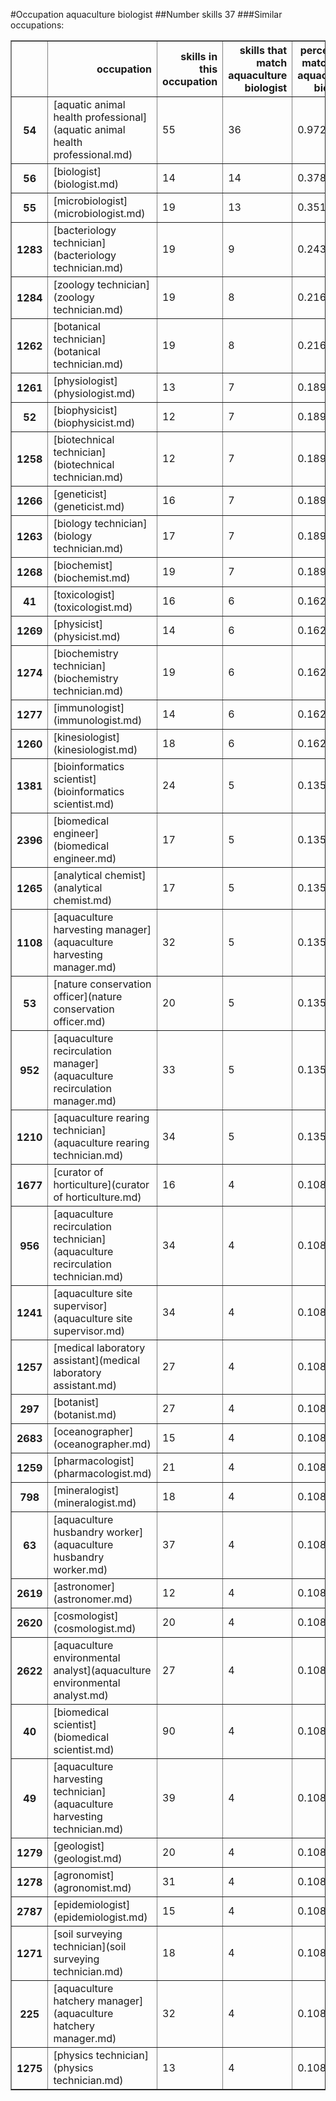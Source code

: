 #Occupation aquaculture biologist
##Number skills 37
###Similar occupations:
<table border="1" class="dataframe">
  <thead>
    <tr style="text-align: right;">
      <th></th>
      <th>occupation</th>
      <th>skills in this occupation</th>
      <th>skills that match aquaculture biologist</th>
      <th>percentage match with aquaculture biologist</th>
      <th>skills not in aquaculture biologist</th>
    </tr>
  </thead>
  <tbody>
    <tr>
      <th>54</th>
      <td>[aquatic animal health professional](aquatic animal health professional.md)</td>
      <td>55</td>
      <td>36</td>
      <td>0.972973</td>
      <td>19</td>
    </tr>
    <tr>
      <th>56</th>
      <td>[biologist](biologist.md)</td>
      <td>14</td>
      <td>14</td>
      <td>0.378378</td>
      <td>0</td>
    </tr>
    <tr>
      <th>55</th>
      <td>[microbiologist](microbiologist.md)</td>
      <td>19</td>
      <td>13</td>
      <td>0.351351</td>
      <td>6</td>
    </tr>
    <tr>
      <th>1283</th>
      <td>[bacteriology technician](bacteriology technician.md)</td>
      <td>19</td>
      <td>9</td>
      <td>0.243243</td>
      <td>10</td>
    </tr>
    <tr>
      <th>1284</th>
      <td>[zoology technician](zoology technician.md)</td>
      <td>19</td>
      <td>8</td>
      <td>0.216216</td>
      <td>11</td>
    </tr>
    <tr>
      <th>1262</th>
      <td>[botanical technician](botanical technician.md)</td>
      <td>19</td>
      <td>8</td>
      <td>0.216216</td>
      <td>11</td>
    </tr>
    <tr>
      <th>1261</th>
      <td>[physiologist](physiologist.md)</td>
      <td>13</td>
      <td>7</td>
      <td>0.189189</td>
      <td>6</td>
    </tr>
    <tr>
      <th>52</th>
      <td>[biophysicist](biophysicist.md)</td>
      <td>12</td>
      <td>7</td>
      <td>0.189189</td>
      <td>5</td>
    </tr>
    <tr>
      <th>1258</th>
      <td>[biotechnical technician](biotechnical technician.md)</td>
      <td>12</td>
      <td>7</td>
      <td>0.189189</td>
      <td>5</td>
    </tr>
    <tr>
      <th>1266</th>
      <td>[geneticist](geneticist.md)</td>
      <td>16</td>
      <td>7</td>
      <td>0.189189</td>
      <td>9</td>
    </tr>
    <tr>
      <th>1263</th>
      <td>[biology technician](biology technician.md)</td>
      <td>17</td>
      <td>7</td>
      <td>0.189189</td>
      <td>10</td>
    </tr>
    <tr>
      <th>1268</th>
      <td>[biochemist](biochemist.md)</td>
      <td>19</td>
      <td>7</td>
      <td>0.189189</td>
      <td>12</td>
    </tr>
    <tr>
      <th>41</th>
      <td>[toxicologist](toxicologist.md)</td>
      <td>16</td>
      <td>6</td>
      <td>0.162162</td>
      <td>10</td>
    </tr>
    <tr>
      <th>1269</th>
      <td>[physicist](physicist.md)</td>
      <td>14</td>
      <td>6</td>
      <td>0.162162</td>
      <td>8</td>
    </tr>
    <tr>
      <th>1274</th>
      <td>[biochemistry technician](biochemistry technician.md)</td>
      <td>19</td>
      <td>6</td>
      <td>0.162162</td>
      <td>13</td>
    </tr>
    <tr>
      <th>1277</th>
      <td>[immunologist](immunologist.md)</td>
      <td>14</td>
      <td>6</td>
      <td>0.162162</td>
      <td>8</td>
    </tr>
    <tr>
      <th>1260</th>
      <td>[kinesiologist](kinesiologist.md)</td>
      <td>18</td>
      <td>6</td>
      <td>0.162162</td>
      <td>12</td>
    </tr>
    <tr>
      <th>1381</th>
      <td>[bioinformatics scientist](bioinformatics scientist.md)</td>
      <td>24</td>
      <td>5</td>
      <td>0.135135</td>
      <td>19</td>
    </tr>
    <tr>
      <th>2396</th>
      <td>[biomedical engineer](biomedical engineer.md)</td>
      <td>17</td>
      <td>5</td>
      <td>0.135135</td>
      <td>12</td>
    </tr>
    <tr>
      <th>1265</th>
      <td>[analytical chemist](analytical chemist.md)</td>
      <td>17</td>
      <td>5</td>
      <td>0.135135</td>
      <td>12</td>
    </tr>
    <tr>
      <th>1108</th>
      <td>[aquaculture harvesting manager](aquaculture harvesting manager.md)</td>
      <td>32</td>
      <td>5</td>
      <td>0.135135</td>
      <td>27</td>
    </tr>
    <tr>
      <th>53</th>
      <td>[nature conservation officer](nature conservation officer.md)</td>
      <td>20</td>
      <td>5</td>
      <td>0.135135</td>
      <td>15</td>
    </tr>
    <tr>
      <th>952</th>
      <td>[aquaculture recirculation manager](aquaculture recirculation manager.md)</td>
      <td>33</td>
      <td>5</td>
      <td>0.135135</td>
      <td>28</td>
    </tr>
    <tr>
      <th>1210</th>
      <td>[aquaculture rearing technician](aquaculture rearing technician.md)</td>
      <td>34</td>
      <td>5</td>
      <td>0.135135</td>
      <td>29</td>
    </tr>
    <tr>
      <th>1677</th>
      <td>[curator of horticulture](curator of horticulture.md)</td>
      <td>16</td>
      <td>4</td>
      <td>0.108108</td>
      <td>12</td>
    </tr>
    <tr>
      <th>956</th>
      <td>[aquaculture recirculation technician](aquaculture recirculation technician.md)</td>
      <td>34</td>
      <td>4</td>
      <td>0.108108</td>
      <td>30</td>
    </tr>
    <tr>
      <th>1241</th>
      <td>[aquaculture site supervisor](aquaculture site supervisor.md)</td>
      <td>34</td>
      <td>4</td>
      <td>0.108108</td>
      <td>30</td>
    </tr>
    <tr>
      <th>1257</th>
      <td>[medical laboratory assistant](medical laboratory assistant.md)</td>
      <td>27</td>
      <td>4</td>
      <td>0.108108</td>
      <td>23</td>
    </tr>
    <tr>
      <th>297</th>
      <td>[botanist](botanist.md)</td>
      <td>27</td>
      <td>4</td>
      <td>0.108108</td>
      <td>23</td>
    </tr>
    <tr>
      <th>2683</th>
      <td>[oceanographer](oceanographer.md)</td>
      <td>15</td>
      <td>4</td>
      <td>0.108108</td>
      <td>11</td>
    </tr>
    <tr>
      <th>1259</th>
      <td>[pharmacologist](pharmacologist.md)</td>
      <td>21</td>
      <td>4</td>
      <td>0.108108</td>
      <td>17</td>
    </tr>
    <tr>
      <th>798</th>
      <td>[mineralogist](mineralogist.md)</td>
      <td>18</td>
      <td>4</td>
      <td>0.108108</td>
      <td>14</td>
    </tr>
    <tr>
      <th>63</th>
      <td>[aquaculture husbandry worker](aquaculture husbandry worker.md)</td>
      <td>37</td>
      <td>4</td>
      <td>0.108108</td>
      <td>33</td>
    </tr>
    <tr>
      <th>2619</th>
      <td>[astronomer](astronomer.md)</td>
      <td>12</td>
      <td>4</td>
      <td>0.108108</td>
      <td>8</td>
    </tr>
    <tr>
      <th>2620</th>
      <td>[cosmologist](cosmologist.md)</td>
      <td>20</td>
      <td>4</td>
      <td>0.108108</td>
      <td>16</td>
    </tr>
    <tr>
      <th>2622</th>
      <td>[aquaculture environmental analyst](aquaculture environmental analyst.md)</td>
      <td>27</td>
      <td>4</td>
      <td>0.108108</td>
      <td>23</td>
    </tr>
    <tr>
      <th>40</th>
      <td>[biomedical scientist](biomedical scientist.md)</td>
      <td>90</td>
      <td>4</td>
      <td>0.108108</td>
      <td>86</td>
    </tr>
    <tr>
      <th>49</th>
      <td>[aquaculture harvesting technician](aquaculture harvesting technician.md)</td>
      <td>39</td>
      <td>4</td>
      <td>0.108108</td>
      <td>35</td>
    </tr>
    <tr>
      <th>1279</th>
      <td>[geologist](geologist.md)</td>
      <td>20</td>
      <td>4</td>
      <td>0.108108</td>
      <td>16</td>
    </tr>
    <tr>
      <th>1278</th>
      <td>[agronomist](agronomist.md)</td>
      <td>31</td>
      <td>4</td>
      <td>0.108108</td>
      <td>27</td>
    </tr>
    <tr>
      <th>2787</th>
      <td>[epidemiologist](epidemiologist.md)</td>
      <td>15</td>
      <td>4</td>
      <td>0.108108</td>
      <td>11</td>
    </tr>
    <tr>
      <th>1271</th>
      <td>[soil surveying technician](soil surveying technician.md)</td>
      <td>18</td>
      <td>4</td>
      <td>0.108108</td>
      <td>14</td>
    </tr>
    <tr>
      <th>225</th>
      <td>[aquaculture hatchery manager](aquaculture hatchery manager.md)</td>
      <td>32</td>
      <td>4</td>
      <td>0.108108</td>
      <td>28</td>
    </tr>
    <tr>
      <th>1275</th>
      <td>[physics technician](physics technician.md)</td>
      <td>13</td>
      <td>4</td>
      <td>0.108108</td>
      <td>9</td>
    </tr>
  </tbody>
</table>
